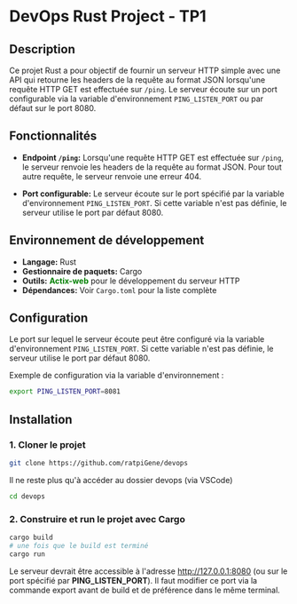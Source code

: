 # DevOps Rust Project - TP1

## Description

Ce projet Rust a pour objectif de fournir un serveur HTTP simple avec une API qui retourne les headers de la requête au format JSON lorsqu'une requête HTTP GET est effectuée sur `/ping`. Le serveur écoute sur un port configurable via la variable d'environnement `PING_LISTEN_PORT` ou par défaut sur le port 8080.

## Fonctionnalités

- **Endpoint `/ping`:** Lorsqu'une requête HTTP GET est effectuée sur `/ping`, le serveur renvoie les headers de la requête au format JSON. Pour tout autre requête, le serveur renvoie une erreur 404.

- **Port configurable:** Le serveur écoute sur le port spécifié par la variable d'environnement `PING_LISTEN_PORT`. Si cette variable n'est pas définie, le serveur utilise le port par défaut 8080.

## Environnement de développement

- **Langage:** Rust
- **Gestionnaire de paquets:** Cargo
- **Outils:** 
<span style="color:green">**Actix-web**</span> pour le développement du serveur HTTP
- **Dépendances:** Voir `Cargo.toml` pour la liste complète

## Configuration

Le port sur lequel le serveur écoute peut être configuré via la variable d'environnement `PING_LISTEN_PORT`. Si cette variable n'est pas définie, le serveur utilise le port par défaut 8080.

Exemple de configuration via la variable d'environnement :

```bash
export PING_LISTEN_PORT=8081
```

## Installation 
### 1. Cloner le projet

```bash
git clone https://github.com/ratpiGene/devops
```
Il ne reste plus qu'à accéder au dossier devops (via VSCode) 

```bash
cd devops
```
### 2. Construire et run le projet avec Cargo

```bash
cargo build
# une fois que le build est terminé
cargo run
```
Le serveur devrait être accessible à l'adresse http://127.0.0.1:8080 (ou sur le port spécifié par **PING_LISTEN_PORT**). Il faut modifier ce port via la commande export avant de build et de préférence dans le même terminal.